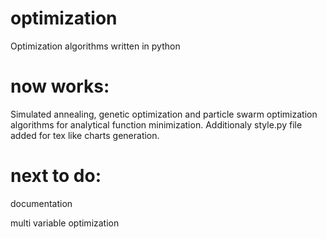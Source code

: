 # optimization
Optimization algorithms written in python

# now works:
Simulated annealing, genetic optimization and particle swarm optimization algorithms for analytical function minimization. Additionaly style.py file added for tex like charts generation.

# next to do:
documentation

multi variable optimization
